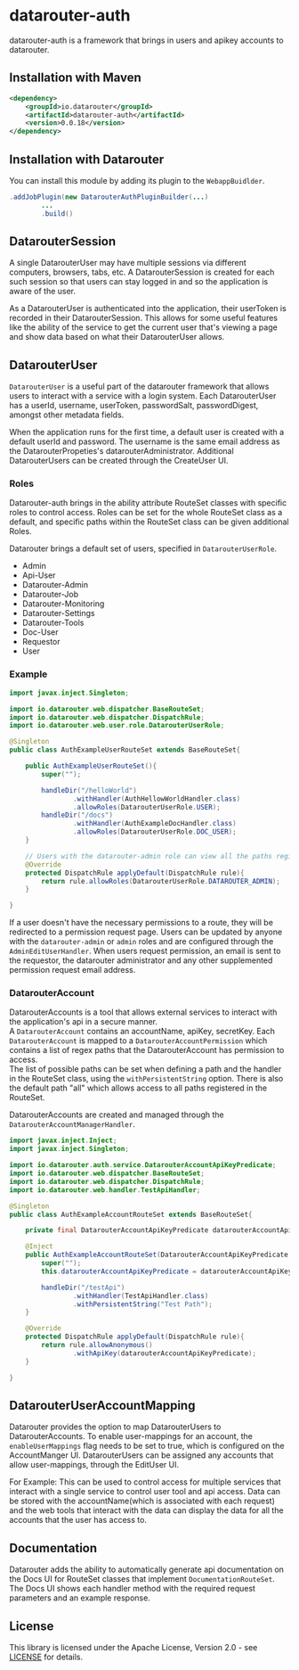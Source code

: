 # datarouter-auth

datarouter-auth is a framework that brings in users and apikey accounts to datarouter.

## Installation with Maven

```xml
<dependency>
	<groupId>io.datarouter</groupId>
	<artifactId>datarouter-auth</artifactId>
	<version>0.0.18</version>
</dependency>
```

## Installation with Datarouter

You can install this module by adding its plugin to the `WebappBuidlder`.

```java
.addJobPlugin(new DatarouterAuthPluginBuilder(...)
		...
		.build()
```

## DatarouterSession

A single DatarouterUser may have multiple sessions via different computers, browsers, tabs, etc.  A DatarouterSession 
is created for each such session so that users can stay logged in and so the application is aware of the user. 

As a DatarouterUser is authenticated into the application, their userToken is recorded in their DatarouterSession.
This allows for some useful features like the ability of the service to get the current user that's viewing a page 
and show data based on what their DatarouterUser allows.  


## DatarouterUser

`DatarouterUser` is a useful part of the datarouter framework that allows users to interact with a service with a login 
 system.  Each DatarouterUser has a userId, username, userToken, passwordSalt, passwordDigest, amongst other metadata 
 fields. 

When the application runs for the first time, a default user is created with a default userId and password.  The 
username is the same email address as the DatarouterPropeties's datarouterAdministrator. Additional DatarouterUsers 
can be created through the CreateUser UI.

### Roles

Datarouter-auth brings in the ability attribute RouteSet classes with specific roles to control access.  Roles can be 
set for the whole RouteSet class as a default, and specific paths within the RouteSet class can be given additional 
Roles. 

Datarouter brings a default set of users, specified in `DatarouterUserRole`. 
- Admin
- Api-User
- Datarouter-Admin
- Datarouter-Job
- Datarouter-Monitoring
- Datarouter-Settings
- Datarouter-Tools
- Doc-User
- Requestor
- User

### Example

```java
import javax.inject.Singleton;

import io.datarouter.web.dispatcher.BaseRouteSet;
import io.datarouter.web.dispatcher.DispatchRule;
import io.datarouter.web.user.role.DatarouterUserRole;

@Singleton
public class AuthExampleUserRouteSet extends BaseRouteSet{

	public AuthExampleUserRouteSet(){
		super("");

		handleDir("/helloWorld")
				.withHandler(AuthHellowWorldHandler.class)
				.allowRoles(DatarouterUserRole.USER);
		handleDir("/docs")
				.withHandler(AuthExampleDocHandler.class)
				.allowRoles(DatarouterUserRole.DOC_USER);
	}

	// Users with the datarouter-admin role can view all the paths registered in this RouteSet
	@Override
	protected DispatchRule applyDefault(DispatchRule rule){
		return rule.allowRoles(DatarouterUserRole.DATAROUTER_ADMIN);
	}

}
```

If a user doesn't have the necessary permissions to a route, they will be redirected to a permission request page. 
Users can be updated by anyone with the `datarouter-admin` or `admin` roles and are configured through the 
`AdminEditUserHandler`. When users request permission, an email is sent to the requestor, the datarouter administrator 
and any other supplemented permission request email address. 


### DatarouterAccount

DatarouterAccounts is a tool that allows external services to interact with the application's api in a secure manner.  
A `DatarouterAccount` contains an accountName, apiKey, secretKey.  Each `DatarouterAccount` is mapped to a 
`DatarouterAccountPermission` which contains a list of regex paths that the DatarouterAccount has permission to access.  
The list of possible paths can be set when defining a path and the handler in the RouteSet class, using the 
`withPersistentString` option.  There is also the default path "all" which allows access to all paths registered in 
the RouteSet. 

DatarouterAccounts are created and managed through the `DatarouterAccountManagerHandler`. 

```java
import javax.inject.Inject;
import javax.inject.Singleton;

import io.datarouter.auth.service.DatarouterAccountApiKeyPredicate;
import io.datarouter.web.dispatcher.BaseRouteSet;
import io.datarouter.web.dispatcher.DispatchRule;
import io.datarouter.web.handler.TestApiHandler;

@Singleton
public class AuthExampleAccountRouteSet extends BaseRouteSet{

	private final DatarouterAccountApiKeyPredicate datarouterAccountApiKeyPredicate;

	@Inject
	public AuthExampleAccountRouteSet(DatarouterAccountApiKeyPredicate datarouterAccountApiKeyPredicate){
		super("");
		this.datarouterAccountApiKeyPredicate = datarouterAccountApiKeyPredicate;

		handleDir("/testApi")
				.withHandler(TestApiHandler.class)
				.withPersistentString("Test Path");
	}

	@Override
	protected DispatchRule applyDefault(DispatchRule rule){
		return rule.allowAnonymous()
				.withApiKey(datarouterAccountApiKeyPredicate);
	}

}
```

## DatarouterUserAccountMapping
Datarouter provides the option to map DatarouterUsers to DatarouterAccounts. To enable user-mappings for an account, 
the `enableUserMappings` flag needs to be set to true, which is configured on the AccountManger UI. DatarouterUsers 
can be assigned any accounts that allow user-mappings, through the EditUser UI.  

For Example:
This can be used to control access for multiple services that interact with a single service to control user tool and 
api access.  Data can be stored with the accountName(which is associated with each request) and the web tools that 
interact with the data can display the data for all the accounts that the user has access to. 


## Documentation
Datarouter adds the ability to automatically generate api documentation on the Docs UI for RouteSet classes that implement `DocumentationRouteSet`.  The Docs UI shows each handler method with the required request parameters and an example response. 


## License

This library is licensed under the Apache License, Version 2.0 - see [LICENSE](../LICENSE) for details.
